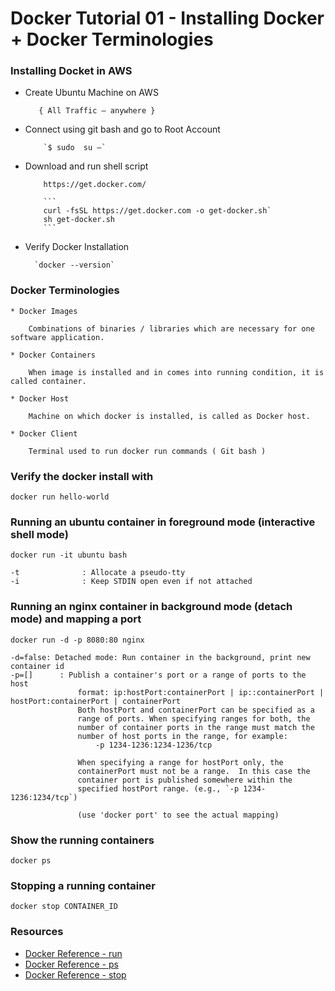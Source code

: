 # Docker Tutorial 01 - Installing Docker + Docker Terminologies 





### Installing Docket in AWS 
*	Create Ubuntu Machine on AWS

           { All Traffic – anywhere }
* 	Connect using git bash and go to Root Account

            `$ sudo  su –`
			
*	Download and run shell script

            https://get.docker.com/
		   
            ```
			curl -fsSL https://get.docker.com -o get-docker.sh`
            sh get-docker.sh
            ```
			
*	Verify Docker Installation 

          `docker --version`
		  
		  
### Docker Terminologies 
    * Docker Images   
	
		Combinations of binaries / libraries which are necessary for one software application.
		
    * Docker Containers  
	
		When image is installed and in comes into running condition, it is called container.
		
	* Docker Host
	
		Machine on which docker is installed, is called as Docker host.
		
	* Docker Client
	
		Terminal used to run docker run commands ( Git bash )
		
### Verify the docker install with

`docker run hello-world`		


### Running an ubuntu container in foreground mode (interactive shell mode)

`docker run -it ubuntu bash`

```
-t              : Allocate a pseudo-tty
-i              : Keep STDIN open even if not attached
```

### Running an nginx container in background mode (detach mode) and mapping a port

`docker run -d -p 8080:80 nginx`

```
-d=false: Detached mode: Run container in the background, print new container id
-p=[]      : Publish a container's port or a range of ports to the host
               format: ip:hostPort:containerPort | ip::containerPort | hostPort:containerPort | containerPort
               Both hostPort and containerPort can be specified as a
               range of ports. When specifying ranges for both, the
               number of container ports in the range must match the
               number of host ports in the range, for example:
                   -p 1234-1236:1234-1236/tcp

               When specifying a range for hostPort only, the
               containerPort must not be a range.  In this case the
               container port is published somewhere within the
               specified hostPort range. (e.g., `-p 1234-1236:1234/tcp`)

               (use 'docker port' to see the actual mapping)
```

### Show the running containers

`docker ps`

### Stopping a running container

`docker stop CONTAINER_ID`

### Resources

* [Docker Reference - run](https://docs.docker.com/engine/reference/run/)
* [Docker Reference - ps](https://docs.docker.com/engine/reference/commandline/ps/)
* [Docker Reference - stop](https://docs.docker.com/engine/reference/commandline/stop/)